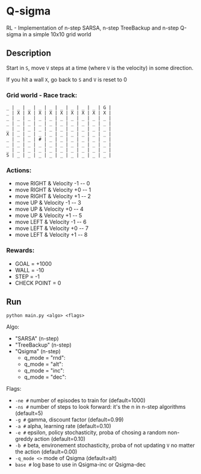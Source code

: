# Q-sigma
RL - Implementation of n-step SARSA, n-step TreeBackup and n-step Q-sigma in a simple 10x10 grid world

## Description
Start in `S`, move `V` steps at a time (where `V` is the velocity) in some direction.

If you hit a wall `X`, go back to `S` and `V` is reset to 0

### Grid world - Race track:
```
_ | _ | _ | _ | _ | _ | _ | _ | _ | G |
_ | X | X | X | X | X | X | X | X | X |
_ | _ | _ | _ | _ | _ | _ | _ | _ | _ |
_ | _ | _ | _ | _ | _ | _ | _ | _ | _ |
_ | _ | _ | _ | _ | _ | _ | _ | _ | _ |
X | _ | _ | _ | _ | _ | _ | _ | _ | _ |
_ | _ | _ | # | _ | _ | _ | _ | _ | _ |
_ | _ | _ | _ | _ | _ | _ | _ | _ | _ |
_ | _ | _ | _ | _ | _ | _ | _ | _ | _ |
S | _ | _ | _ | _ | _ | _ | _ | _ | _ |
```
### Actions:
- move RIGHT & Velocity -1 -- 0
- move RIGHT & Velocity +0 -- 1
- move RIGHT & Velocity +1 -- 2
- move UP & Velocity -1 -- 3
- move UP & Velocity +0 -- 4
- move UP & Velocity +1 -- 5
- move LEFT & Velocity -1 -- 6
- move LEFT & Velocity +0 -- 7
- move LEFT & Velocity +1 -- 8

### Rewards:
- GOAL = +1000
- WALL = -10
- STEP = -1
- CHECK POINT = 0

## Run
`python main.py <algo> <flags>`

Algo:
- "SARSA" (n-step)
- "TreeBackup" (n-step)
- "Qsigma" (n-step)
  - q_mode = "rnd": 
  - q_mode = "alt":
  - q_mode = "inc":
  - q_mode = "dec":

Flags:
- `-ne #` number of episodes to train for (default=1000)
- `-ns #` number of steps to look forward: it's the n in n-step algorithms (default=5)
- `-g #` gamma, discount factor (default=0.99)
- `-a #` alpha, learning rate (default=0.10)
- `-e #` epsilon, policy stochasticity, proba of chosing a random non-greddy action (default=0.10)
- `-b #` beta, environement stochasticity, proba of not updating `V` no matter the action (default=0.00)
- `-q_mode <>` mode of Qsigma (default=alt)
- `base #` log base to use in Qsigma-inc or Qsigma-dec
